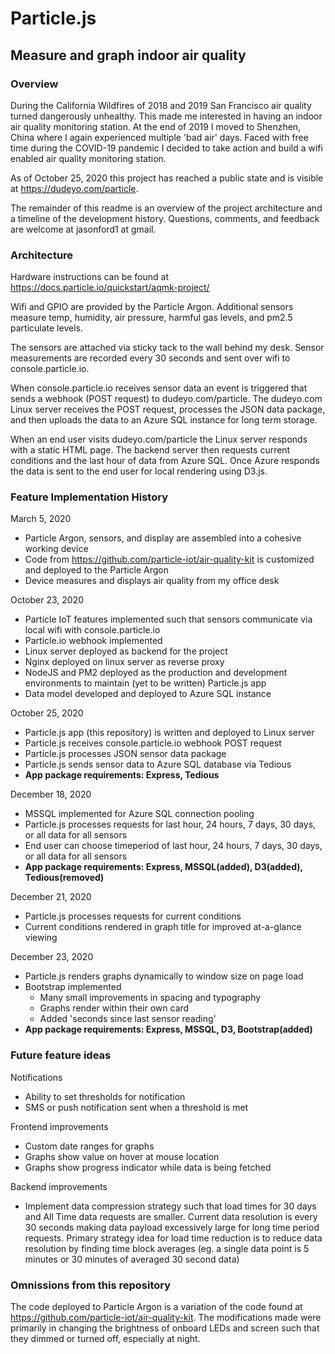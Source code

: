 # Particle.js
## Measure and graph indoor air quality

### Overview
During the California Wildfires of 2018 and 2019 San Francisco air quality turned dangerously unhealthy. This made me interested in having an indoor air quality monitoring station. At the end of 2019 I moved to Shenzhen, China where I again experienced multiple 'bad air' days. Faced with free time during the COVID-19 pandemic I decided to take action and build a wifi enabled air quality monitoring station.

As of October 25, 2020 this project has reached a public state and is visible at https://dudeyo.com/particle.

The remainder of this readme is an overview of the project architecture and a timeline of the development history. Questions, comments, and feedback are welcome at jasonford1 at gmail.

### Architecture
Hardware instructions can be found at https://docs.particle.io/quickstart/aqmk-project/

Wifi and GPIO are provided by the Particle Argon. Additional sensors measure temp, humidity, air pressure, harmful gas levels, and pm2.5 particulate levels.

The sensors are attached via sticky tack to the wall behind my desk. Sensor measurements are recorded every 30 seconds and sent over wifi to console.particle.io.

When console.particle.io receives sensor data an event is triggered that sends a webhook (POST request) to dudeyo.com/particle. The dudeyo.com Linux server receives the POST request, processes the JSON data package, and then uploads the data to an Azure SQL instance for long term storage.

When an end user visits dudeyo.com/particle the Linux server responds with a static HTML page. The backend server then requests current conditions and the last hour of data from Azure SQL. Once Azure responds the data is sent to the end user for local rendering using D3.js.

### Feature Implementation History
March 5, 2020
 - Particle Argon, sensors, and display are assembled into a cohesive working device
 - Code from https://github.com/particle-iot/air-quality-kit is customized and deployed to the Particle Argon
 - Device measures and displays air quality from my office desk

October 23, 2020
 - Particle IoT features implemented such that sensors communicate via local wifi with console.particle.io
 - Particle.io webhook implemented
 - Linux server deployed as backend for the project
 - Nginx deployed on linux server as reverse proxy
 - NodeJS and PM2 deployed as the production and development environments to maintain (yet to be written) Particle.js app
 - Data model developed and deployed to Azure SQL instance

October 25, 2020
 - Particle.js app (this repository) is written and deployed to Linux server
 - Particle.js receives console.particle.io webhook POST request
 - Particle.js processes JSON sensor data package
 - Particle.js sends sensor data to Azure SQL database via Tedious
 - **App package requirements: Express, Tedious**

December 18, 2020
 - MSSQL implemented for Azure SQL connection pooling
 - Particle.js processes requests for last hour, 24 hours, 7 days, 30 days, or all data for all sensors
 - End user can choose timeperiod of last hour, 24 hours, 7 days, 30 days, or all data for all sensors
 - **App package requirements: Express, MSSQL(added), D3(added), Tedious(removed)**

December 21, 2020
 - Particle.js processes requests for current conditions
 - Current conditions rendered in graph title for improved at-a-glance viewing

 December 23, 2020
 - Particle.js renders graphs dynamically to window size on page load
 - Bootstrap implemented
    - Many small improvements in spacing and typography
    - Graphs render within their own card
    - Added 'seconds since last sensor reading'
- **App package requirements: Express, MSSQL, D3, Bootstrap(added)**


### Future feature ideas
Notifications
 - Ability to set thresholds for notification
 - SMS or push notification sent when a threshold is met

Frontend improvements
 - Custom date ranges for graphs
 - Graphs show value on hover at mouse location
 - Graphs show progress indicator while data is being fetched

Backend improvements
 - Implement data compression strategy such that load times for 30 days and All Time data requests are smaller. Current data resolution is every 30 seconds making data payload excessively large for long time period requests. Primary strategy idea for load time reduction is to reduce data resolution by finding time block averages (eg. a single data point is 5 minutes or 30 minutes of averaged 30 second data)

 ### Omnissions from this repository
 The code deployed to Particle Argon is a variation of the code found at https://github.com/particle-iot/air-quality-kit. The modifications made were primarily in changing the brightness of onboard LEDs and screen such that they dimmed or turned off, especially at night.
